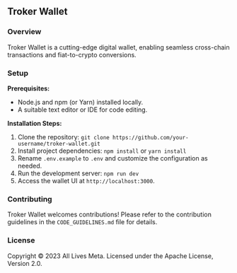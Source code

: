 ## Troker Wallet

### Overview
Troker Wallet is a cutting-edge digital wallet, enabling seamless cross-chain transactions and fiat-to-crypto conversions.

### Setup

**Prerequisites:**
- Node.js and npm (or Yarn) installed locally.
- A suitable text editor or IDE for code editing.

**Installation Steps:**

1. Clone the repository: `git clone https://github.com/your-username/troker-wallet.git`
2. Install project dependencies: `npm install` or `yarn install`
3. Rename `.env.example` to `.env` and customize the configuration as needed.
4. Run the development server: `npm run dev`
5. Access the wallet UI at `http://localhost:3000`.

### Contributing

Troker Wallet welcomes contributions! Please refer to the contribution guidelines in the `CODE_GUIDELINES.md` file for details.

### License

Copyright © 2023 All Lives Meta. Licensed under the Apache License, Version 2.0.
